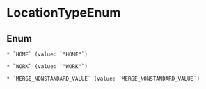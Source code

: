 
# LocationTypeEnum

## Enum


    * `HOME` (value: `"HOME"`)

    * `WORK` (value: `"WORK"`)

    * `MERGE_NONSTANDARD_VALUE` (value: `MERGE_NONSTANDARD_VALUE`)


